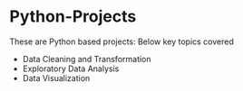 # Python-Projects

These are Python based projects: 
Below key topics covered
- Data Cleaning and Transformation
- Exploratory Data Analysis
- Data Visualization
